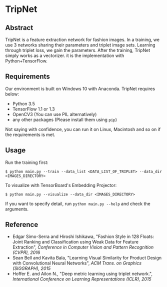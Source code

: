 # TripNet
## Abstract
TripNet is a feature extraction network for fashion images.
In a training, we use 3 networks sharing their parameters and triplet image sets.
Learning through triplet loss, we gain the parameters.
After the training, TripNet simply works as a vectorizer.
it is the implementation with Python+TensorFlow.

## Requirements
Our environment is built on Windows 10 with Anaconda.
TripNet requires below:

* Python 3.5
* TensorFlow 1.1 or 1.3
* OpenCV3 (You can use PIL alternatively)
* any other packages (Please install them using `pip`)

Not saying with confidence, you can run it on Linux, Macintosh and so on if the requirements is met.

## Usage
Run the training first:
```
$ python main.py --train --data_list <DATA_LIST_OF_TRIPLET> --data_dir <IMAGES_DIRECTORY>
```
To visualize with TensorBoard's Embedding Projector:
```
$ python main.py --visualize --data_dir <IMAGES_DIRECTORY>
```
If you want to specify detail, run `python main.py --help` and check the arguments.

## Reference
* Edgar Simo-Serra and Hiroshi Ishikawa, "Fashion Style in 128 Floats: Joint Ranking and Classification using Weak Data for Feature Extraction", *Conference in Computer Vision and Pattern Recognition (CVPR), 2016*
* Sean Bell and Kavita Bala, "Learning Visual Similarity for Product Design with Convolutional Neural Networks", *ACM Trans. on Graphics (SIGGRAPH), 2015*
* Hoffer E. and Ailon N., "Deep metric learning using triplet network.", *International Conference on Learning Representations (ICLR), 2015*
